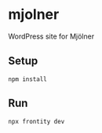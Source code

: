 # mjolner
WordPress site for Mjölner

## Setup
```
npm install 
```
## Run
```
npx frontity dev  
```